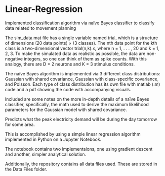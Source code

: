 # Linear-Regression
Implemented classification algorithm via naïve Bayes classifier to classify data related to movement planning 

The sim_data.mat file has a single variable named
trial, which is a structure of dimensions (20 data points) × (3 classes). The nth data
point for the kth class is a two-dimensional vector trial(n,k).x, where n = 1, . . . , 20
and k = 1, 2, 3.
To make the simulated data as realistic as possible, the data are non-negative integers, 
so one can think of them as spike counts. With this analogy, there are D = 2 neurons
and K = 3 stimulus conditions.

The naïve Bayes algorithm is implemented via 3 different class distributions: Gaussian with shared covariance, Gaussian with class-specific covariance, and Poisson. 
Each type of class distribution has its own file with matlab (.m) code and a pdf showing the code with accompanying visuals. 

Included are some notes on the more in-depth details of a naïve Bayes classifier, specifically, the math used to derive the maximum likelihood parameters for the 
Gaussian model with shared covariance.

Predicts what the peak electricity demand will be during the day tomorrow for some area. 

This is accomplished by using a simple linear regression algorithm implemented in Python on a Jupyter Notebook.

The notebook contains two implementaions, one using gradient descent and another, simpler analytical solution.

Additionally, the repository contains all data files used. These are stored in the Data Files folder.
